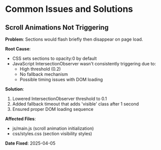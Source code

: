 # Common Issues and Solutions

## Scroll Animations Not Triggering

**Problem**: Sections would flash briefly then disappear on page load.

**Root Cause**: 
- CSS sets sections to opacity:0 by default
- JavaScript IntersectionObserver wasn't consistently triggering due to:
  - High threshold (0.2)
  - No fallback mechanism
  - Possible timing issues with DOM loading

**Solution**:
1. Lowered IntersectionObserver threshold to 0.1
2. Added fallback timeout that adds 'visible' class after 1 second
3. Ensured proper DOM loading sequence

**Affected Files**:
- js/main.js (scroll animation initialization)
- css/styles.css (section visibility styles)

**Date Fixed**: 2025-04-05
